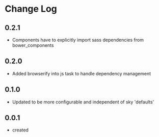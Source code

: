 # Change Log

## 0.2.1

 * Components have to explicitly import sass dependencies from bower_components

## 0.2.0

 * Added browserify into js task to handle dependency management

## 0.1.0

 * Updated to be more configurable and independent of sky 'defaults'

## 0.0.1

 * created
